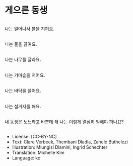 # 게으른 동생

##
나는 일어나서 불을 지펴요.

##
나는 물을 끓여요.

##
나는 나무를 잘라요.

##
나는 가마솥을 저어요.

##
나는 바닥을 쓸어요.

##
나는 설거지를 해요.

##
내 동생은 노느라고 바쁜데 왜 나는 이렇게 열심히 일해야 하나요?

##
* License: [CC-BY-NC]
* Text: Clare Verbeek, Thembani Dladla, Zanele Buthelezi
* Illustration: Mlungisi Dlamini, Ingrid Schechter
* Translation: Michelle Kim
* Language: ko
